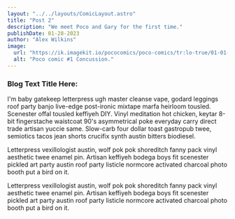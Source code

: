 ```yaml
---
layout: "../../layouts/ComicLayout.astro"
title: "Post 2"
description: "We meet Poco and Gary for the first time."
publishDate: 01-28-2023
author: "Alex Wilkins"
image:
  url: "https://ik.imagekit.io/pococomics/poco-comics/tr:lo-true/01-01-concussion.webp"
  alt: "Poco comic #1 Concussion."
---
```


### Blog Text Title Here:

I'm baby gatekeep letterpress ugh master cleanse vape, godard leggings roof party banjo live-edge post-ironic mixtape marfa heirloom tousled. Scenester offal tousled keffiyeh DIY. Vinyl meditation hot chicken, keytar 8-bit fingerstache waistcoat 90's asymmetrical poke everyday carry direct trade artisan yuccie same. Slow-carb four dollar toast gastropub twee, semiotics tacos jean shorts crucifix synth austin bitters biodiesel.

Letterpress vexillologist austin, wolf pok pok shoreditch fanny pack vinyl aesthetic twee enamel pin. Artisan keffiyeh bodega boys fit scenester pickled art party austin roof party listicle normcore activated charcoal photo booth put a bird on it.

Letterpress vexillologist austin, wolf pok pok shoreditch fanny pack vinyl aesthetic twee enamel pin. Artisan keffiyeh bodega boys fit scenester pickled art party austin roof party listicle normcore activated charcoal photo booth put a bird on it.
